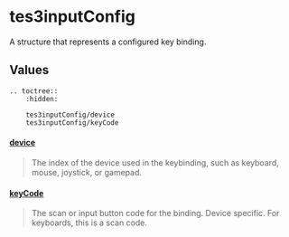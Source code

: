 # tes3inputConfig

A structure that represents a configured key binding.

## Values

```eval_rst
.. toctree::
    :hidden:

    tes3inputConfig/device
    tes3inputConfig/keyCode
```

#### [device](tes3inputConfig/device.md)

> The index of the device used in the keybinding, such as keyboard, mouse, joystick, or gamepad.

#### [keyCode](tes3inputConfig/keyCode.md)

> The scan or input button code for the binding. Device specific. For keyboards, this is a scan code.
